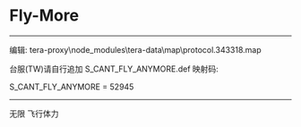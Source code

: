 # Fly-More

------------------------

编辑: tera-proxy\node_modules\tera-data\map\protocol.343318.map

台服(TW)请自行追加 S_CANT_FLY_ANYMORE.def 映射码:

S_CANT_FLY_ANYMORE = 52945

------------------------

无限 飞行体力
